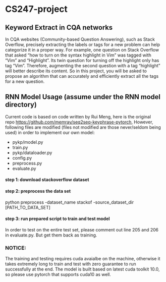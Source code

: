 # CS247-project

## Keyword Extract in CQA networks
In CQA websites (Community-based Question Answering), such as Stack Overflow, precisely extracting the labels or tags for a new problem can help categorize it in a proper way. For example, one question on Stack Overflow that asked “how to turn on the syntax highlight in Vim” was tagged with “Vim” and “Highlight”. Its twin question for turning off the highlight only has tag “Vim”. Therefore, augmenting the second question with a tag “highlight” will better describe its content. So in this project, you will be asked to propose an algorithm that can accurately and efficiently extract all the tags for a new question.

## RNN Model Usage (assume under the RNN model directory)
Current code is based on code written by Rui Meng, here is the original repo https://github.com/memray/seq2seq-keyphrase-pytorch,
However, following files are modified (files not modified are those never/seldom being used) in order to implement our own model:
- pykp/model.py
- train.py
- pykp/dataloader.py
- config.py
- preprocess.py
- evaluate.py

#### step 1: download stackoverflow dataset 
#### step 2: preprocess the data set 
python preprocess -dataset_name stackof -source_dataset_dir [PATH_TO_DATA_SET]
#### step 3: run prepared script to train and test model
In order to test on the entire test set, please comment out line 205 and 206 in evaluate.py. But get them back as training.
### NOTICE: 
The training and testing requires cuda avaialbe on the machine, otherwise it takes extremely long to train and test with zero guarantee to run successfully at the end. The model is built based on latest cuda toolkit 10.0, so please use pytorch that supports cuda10 as well.
